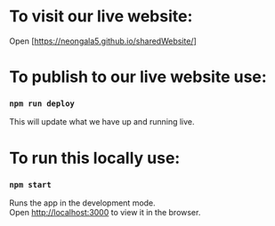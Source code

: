 # To visit our live website:

Open [https://neongala5.github.io/sharedWebsite/]

# To publish to our live website use: 

### `npm run deploy`

This will update what we have up and running live.

# To run this locally use:

### `npm start`

Runs the app in the development mode.\
Open [http://localhost:3000](http://localhost:3000) to view it in the browser.
